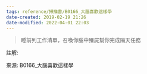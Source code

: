 ```yaml
---
tags: reference/掃描書/B0166_大腦喜歡這樣學 
date-created: 2019-02-19 21:26
date-modified: 2022-04-01 22:03
---
```


>睡前列工作清單，召喚你腦中殭屍幫你完成隔天任務


註解: 

來源: B0166_大腦喜歡這樣學
